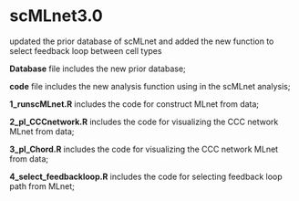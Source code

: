 # scMLnet3.0
updated the prior database of scMLnet and added the new function to select feedback loop between cell types 

**Database** file includes the new prior database;<br>

**code** file includes the new analysis function using in the scMLnet analysis;<br>

**1_runscMLnet.R** includes the code for construct MLnet from data;<br>

**2_pl_CCCnetwork.R** includes the code for visualizing the CCC network MLnet from data;<br>

**3_pl_Chord.R** includes the code for visualizing the CCC network MLnet from data;<br>

**4_select_feedbackloop.R** includes the code for selecting feedback loop path from MLnet;<br>
